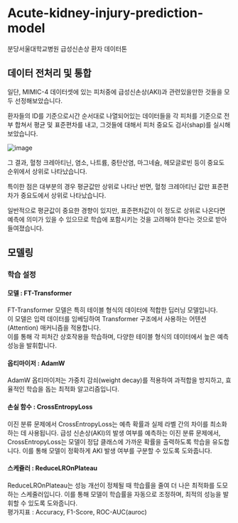 # Acute-kidney-injury-prediction-model
분당서울대학교병원 급성신손상 환자 데이터톤  
  
  
## 데이터 전처리 및 통합  
일단, MIMIC-4 데이터셋에 있는 피처중에 급성신손상(AKI)과 관련있을만한 것들을 모두 선정해보았습니다.  
  
환자들의 ID를 기준으로시간 순서대로 나열되어있는 데이터들을 각 피처를 기준으로 전부 합쳐서 평균 및 표준편차를 내고, 그것들에 대해서 피처 중요도 검사(shap)를 실시해보았습니다.  
  
![image](https://github.com/user-attachments/assets/e13c4fd8-4367-4fcf-a26a-12a4215a35b7)  
  
그 결과, 혈청 크레아티닌, 염소, 나트륨, 중탄산염, 마그네슘, 헤모글로빈 등이 중요도 순위에서 상위로 나타났습니다.  
  
특이한 점은 대부분의 경우 평균값만 상위로 나타난 반면, 혈청 크레아티닌 값만 표준편차가 중요도에서 상위로 나타났습니다.  
  
일반적으로 평균값이 중요한 경향이 있지만, 표준편차값이 이 정도로 상위로 나온다면 예측에 의미가 있을 수 있으므로 학습에 포함시키는 것을 고려해야 한다는 것으로 받아들여졌습니다.  
  
  
  
## 모델링  
  
### 학습 설정  
  
#### 모델 : FT-Transformer  
FT-Transformer 모델은 특히 테이블 형식의 데이터에 적합한 딥러닝 모델입니다.  
이 모델은 입력 데이터를 임베딩하여 Transformer 구조에서 사용하는 어텐션(Attention) 매커니즘을 적용합니다.  
이를 통해 각 피처간 상호작용을 학습하며, 다양한 테이블 형식의 데이터에서 높은 예측 성능을 발휘합니다.  
  
#### 옵티마이저 : AdamW  
AdamW 옵티마이저는 가중치 감쇠(weight decay)를 적용하여 과적합을 방지하고, 효율적인 학습을 돕는 최적화 알고리즘입니다.  
  
#### 손실 함수 : CrossEntropyLoss  
이진 분류 문제에서 CrossEntropyLoss는 예측 확률과 실제 라벨 간의 차이를 최소화하는 데 사용됩니다. 급성 신손상(AKI)의 발생 여부를 예측하는 이진 분류 문제에서, CrossEntropyLoss는 모델이 정답 클래스에 가까운 확률을 출력하도록 학습을 유도합니다. 이를 통해 모델이 정확하게 AKI 발생 여부를 구분할 수 있도록 도와줍니다.  
  
#### 스케쥴러 : ReduceLROnPlateau  
ReduceLROnPlateau는 성능 개선이 정체될 때 학습률을 줄여 더 나은 최적화를 도모하는 스케줄러입니다. 이를 통해 모델이 학습률을 자동으로 조정하며, 최적의 성능을 발휘할 수 있도록 도와줍니다.  
평가지표 : Accuracy, F1-Score, ROC-AUC(auroc)  

